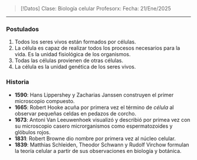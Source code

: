 >[!Datos]
>Clase: Biología celular
>Profesorx: 
>Fecha: 21/Ene/2025

---
### Postulados
1. Todos los seres vivos están formados por células.
2. La célula es capaz de realizar todos los procesos necesarios para la vida. Es la unidad fisiológica de los organismos.
3. Todas las células provienen de otras células.
4. La célula es la unidad genética de los seres vivos.
### Historia
- **1590**: Hans Lippershey y Zacharias Janssen construyen el primer microscopio compuesto.
- **1665**: Robert Hooke acuña por primera vez el término de *célula* al observar pequeñas celdas en pedazos de corcho.
- **1673**: Antoni Van Leeuwenhoek visualizó y describió por primea vez con su microscopio casero microrganismos como espermatozoides y glóbulos rojos.
- **1831**: Robert Browne dio nombre por primera vez al núcleo celular.
- **1839**: Matthias Schleiden, Theodor Schwann y Rudolf Virchow formulan la teoría celular a partir de sus observaciones en biología y botánica.
